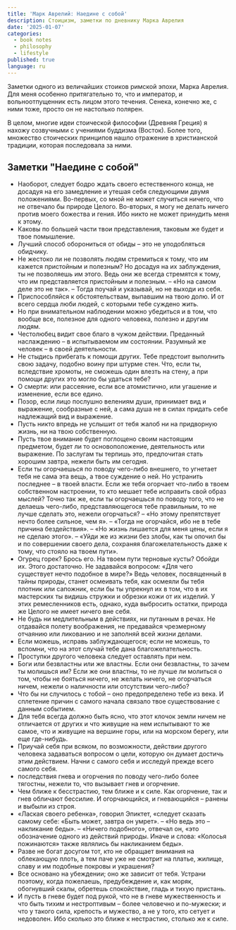 ```yaml
---
title: 'Марк Аврелий: Наедине с собой'
description: Стоицизм, заметки по дневнику Марка Аврелия
date: '2025-01-07'
categories:
  - book notes
  - philosophy
  - lifestyle
published: true
language: ru
---
```


Заметки одного из величайших стоиков римской эпохи, Марка Аврелия. Для меня особенно притягательно то, что и император, и вольноотпущенник есть лицом этого течения.
Сенека, конечно же, с ними тоже, просто он не настолько полярен.


В целом, многие идеи стоической философии (Древняя Греция) я нахожу созвучными с учениями буддизма (Восток). Более того, множество стоических принципов нашло отражение в христианской традиции, которая последовала за ними.
## Заметки "Наедине с собой"

- Наоборот, следует бодро ждать своего естественного конца, не досадуя на его замедление и утешая себя следующими двумя положениями. Во-первых, со мной не может случиться ничего, что не отвечало бы природе Целого. Во-вторых, я могу не делать ничего против моего божества и гения. Ибо никто не может принудить меня к этому.
- Каковы по большей части твои представления, таковым же будет и твое помышление.
- Лучший способ оборониться от обиды – это не уподобляться обидчику.
- Не жестоко ли не позволять людям стремиться к тому, что им кажется пристойным и полезным? Но досадуя на их заблуждения, ты не позволяешь им этого. Ведь они же всегда стремятся к тому, что им представляется пристойным и полезным. – «Но на самом деле это не так». – Тогда поучай и указывай, но не выходи из себя.
- Приспособляйся к обстоятельствам, выпавшим на твою долю. И от всего сердца люби людей, с которыми тебе суждено жить.
- Но при внимательном наблюдении можно убедиться и в том, что вообще все, полезное для одного человека, полезно и другим людям.
- Честолюбец видит свое благо в чужом действии. Преданный наслаждению – в испытываемом им состоянии. Разумный же человек – в своей деятельности.
- Не стыдись прибегать к помощи других. Тебе предстоит выполнить свою задачу, подобно воину при штурме стен. Что, если ты, вследствие хромоты, не сможешь один влезть на стену, а при помощи других это могло бы удаться тебе?
- О смерти: или рассеяние, если все атомистично, или угашение и изменение, если все едино.
- Позор, если лицо послушно велениям души, принимает вид и выражение, сообразные с ней, а сама душа не в силах придать себе надлежащий вид и выражение.
- Пусть никто впредь не услышит от тебя жалоб ни на придворную жизнь, ни на твою собственную.
- Пусть твое внимание будет поглощено своим настоящим предметом, будет ли то основоположение, деятельность или выражение.
  По заслугам ты терпишь это, предпочитая стать хорошим завтра, нежели быть им сегодня.
- Если ты огорчаешься по поводу чего-либо внешнего, то угнетает тебя не сама эта вещь, а твое суждение о ней. Но устранить последнее – в твоей власти. Если же тебя огорчает что-либо в твоем собственном настроении, то кто мешает тебе исправить свой образ мыслей? Точно так же, если ты огорчаешься по поводу того, что не делаешь чего-либо, представляющегося тебе правильным, то не лучше сделать это, нежели огорчаться? – «Но этому препятствует нечто более сильное, чем я». – «Тогда не огорчайся, ибо не в тебе причина бездействия». – «Но жизнь лишается для меня цены, если я не сделаю этого». – «Уйди же из жизни без злобы, как ты опочил бы и по совершении своего дела, сохраняя благожелательность даже к тому, что стояло на твоем пути».
- Огурец горек? Брось его. На твоем пути терновые кусты? Обойди их. Этого достаточно. Не задавайся вопросом: «Для чего существует нечто подобное в мире?» Ведь человек, посвященный в тайны природы, станет осмеивать тебя, как осмеяли бы тебя плотник или сапожник, если бы ты упрекнул их в том, что в их мастерских ты видишь стружки и обрезки кожи от их изделий. У этих ремесленников есть, однако, куда выбросить остатки, природа же Целого не имеет ничего вне себя.
- Не будь ни медлительным в действиях, ни путанным в речах. Не отдавайся полету воображения, не предавайся чрезмерному отчаянию или ликованию и не заполняй всей жизни делами.
- Если можешь, исправь заблуждающегося; если не можешь, то вспомни, что на этот случай тебе дана благожелательность.
- Проступки другого человека следует оставлять при нем.
- Боги или безвластны или же властны. Если они безвластны, то зачем ты молишься им? Если же они властны, то не лучше ли молиться о том, чтобы не бояться ничего, не желать ничего, не огорчаться ничем, нежели о наличности или отсутствии чего-либо?
- Что бы ни случилось с тобой – оно предопределено тебе из века. И сплетение причин с самого начала связало твое существование с данным событием.
- Для тебя всегда должно быть ясно, что этот клочок земли ничем не отличается от других и что живущие на нем испытывают то же самое, что и живущие на вершине горы, или на морском берегу, или еще где-нибудь.
- Приучай себя при всяком, по возможности, действии другого человека задаваться вопросом о цели, которую он думает достичь этим действием. Начни с самого себя и исследуй прежде всего самого себя.
- последствия гнева и огорчения по поводу чего-либо более тягостны, нежели то, что вызывает гнев и огорчение.
- Чем ближе к бесстрастию, тем ближе и к силе. Как огорчение, так и гнев обличают бессилие. И огорчающийся, и гневающийся – ранены и выбыли из строя.
- «Лаская своего ребенка», говорил Эпиктет, «следует сказать самому себе: «Быть может, завтра он умрет». – «Но ведь это – накликание беды». – «Ничего подобного», отвечал он, «это обозначение одного из действий природы. Иначе и слова: «Колосья пожинаются» также являлись бы накликанием беды».
- Разве не богат досугом тот, кто не обращает внимания на облекающую плоть, а тем паче уже не смотрит на платье, жилище, славу и им подобные покровы и украшения?
- Все основано на убеждении; оно же зависит от тебя. Устрани поэтому, когда пожелаешь, предубеждение и, как моряк, обогнувший скалы, обретешь спокойствие, гладь и тихую пристань.
- И пусть в гневе будет под рукой, что не в гневе мужественность и что быть тихим и нестроптивым – более человечно и по-мужески; и что у такого сила, крепость и мужество, а не у того, кто сетует и недоволен. Ибо сколько это ближе к нестрастию, столько же к силе.
